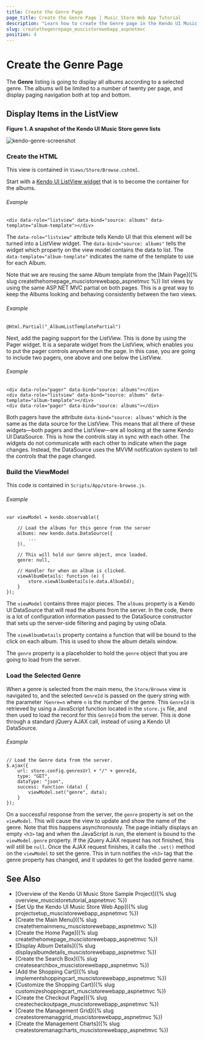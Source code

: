 ```yaml
---
title: Create the Genre Page
page_title: Create the Genre Page | Music Store Web App Tutorial
description: "Learn how to create the Genre page in the Kendo UI Music Store Web Application sample project by using Telerik UI for ASP.NET MVC."
slug: createthegenrepage_muscistorewebapp_aspnetmvc
position: 4
---
```


# Create the Genre Page

The **Genre** listing is going to display all albums according to a selected genre. The albums will be limited to a number of twenty per page, and display paging navigation both at top and bottom.

## Display Items in the ListView

**Figure 1. A snapshot of the Kendo UI Music Store genre lists**

![kendo-genre-screenshot](images/kendo-genre-screenshot.png)

### Create the HTML

This view is contained in `Views/Store/Browse.cshtml`.

Start with a [Kendo UI ListView widget](http://demos.telerik.com/kendo-ui/web/listview/index.html) that is to become the container for the albums.

###### Example

    <div data-role="listview" data-bind="source: albums" data-template="album-template"></div>

The `data-role="listview"` attribute tells Kendo UI that this element will be turned into a ListView widget.
The `data-bind="source: albums"` tells the widget which property on the view model contains the data to list.
The `data-template="album-template"` indicates the name of the template to use for each Album.

Note that we are reusing the same Album template from the [Main Page]({% slug createthehomepage_muscistorewebapp_aspnetmvc %}) list views
by using the same ASP.NET MVC partial on both pages. This is a great way to keep the Albums looking and
behaving consistently between the two views.

###### Example

    @Html.Partial("_AlbumListTemplatePartial")

<!--_-->
Next, add the paging support for the ListView. This is done by using the Pager widget. It is a separate widget from the ListView, which enables you to put the pager
controls anywhere on the page. In this case, you are going to include two pagers, one above and one below the ListView.

###### Example

    <div data-role="pager" data-bind="source: albums"></div>
    <div data-role="listview" data-bind="source: albums" data-template="album-template"></div>
    <div data-role="pager" data-bind="source: albums"></div>

Both pagers have the attribute `data-bind="source: albums"` which is the same as the data source for the ListView. This means that all there of these widgets&mdash;both pagers and the ListView&mdash;are all looking at the same Kendo UI DataSource. This is how the controls stay in sync with each other. The widgets do not communicate with each other to indicate when the page changes. Instead, the DataSource uses the MVVM notification system to tell the controls that the page changed.

### Build the ViewModel

This code is contained in `Scripts/App/store-browse.js`.

###### Example

    var viewModel = kendo.observable({

	    // Load the albums for this genre from the server
        albums: new kendo.data.DataSource({
            ...
        }),

		// This will hold our Genre object, once loaded.
        genre: null,

		// Handler for when an album is clicked.
        viewAlbumDetails: function (e) {
            store.viewAlbumDetails(e.data.AlbumId);
        }
    });

The `viewModel` contains three major pieces. The `albums` property is a Kendo UI DataSource that will read the albums from the server. In the code, there is a lot of configuration information passed to the DataSource constructor that sets up the server-side filtering and paging by using oData.

The `viewAlbumDetails` property contains a function that will be bound to the click on each album.  This is used to show the album details window.

The `genre` property is a placeholder to hold the `genre` object that you are going to load from the server.

### Load the Selected Genre

When a genre is selected from the main menu, the `Store/Browse` view is navigated to, and the selected `GenreId` is passed on the query string with the parameter `?Genre=n` where `n` is the number of the genre. This `GenreId` is retrieved by using a JavaScript function located in the `store.js` file, and then used to
load the record for this `GenreId` from the server. This is done through a standard jQuery AJAX call, instead of using a Kendo UI DataSource.

###### Example

    // Load the Genre data from the server.
    $.ajax({
        url: store.config.genresUrl + "/" + genreId,
        type: "GET",
        dataType: "json",
        success: function (data) {
            viewModel.set("genre", data);
        }
    });

On a successful response from the server, the `genre` property is set on the `viewModel`. This will cause the view to update and show the name of the genre. Note that this happens asynchronously. The page initially displays an empty `<h3>` tag and when the JavaScript is run, the element is bound to the `viewModel.genre` property. If the jQuery AJAX request has not finished, this will still be `null`. Once the AJAX request finishes, it calls the `.set()` method on the `viewModel` to set the genre. This in turn notifies the `<h3>` tag that the genre property has changed, and it updates to get the loaded genre name.

## See Also

* [Overview of the Kendo UI Music Store Sample Project]({% slug overview_muscistoretutorial_aspnetmvc %})
* [Set Up the Kendo UI Music Store Web App]({% slug projectsetup_muscistorewebapp_aspnetmvc %})
* [Create the Main Menu]({% slug createthemainmenu_muscistorewebapp_aspnetmvc %})
* [Create the Home Page]({% slug createthehomepage_muscistorewebapp_aspnetmvc %})
* [Display Album Details]({% slug displayalbumdetails_muscistorewebapp_aspnetmvc %})
* [Create the Search Box]({% slug createsearchbox_muscistorewebapp_aspnetmvc %})
* [Add the Shopping Cart]({% slug implementshoppingcart_muscistorewebapp_aspnetmvc %})
* [Customize the Shopping Cart]({% slug customizeshoppingcart_muscistorewebapp_aspnetmvc %})
* [Create the Checkout Page]({% slug createcheckoutpage_muscistorewebapp_aspnetmvc %})
* [Create the Management Grid]({% slug createstoremanaggrid_muscistorewebapp_aspnetmvc %})
* [Create the Management Charts]({% slug createstoremanagcharts_muscistorewebapp_aspnetmvc %})
